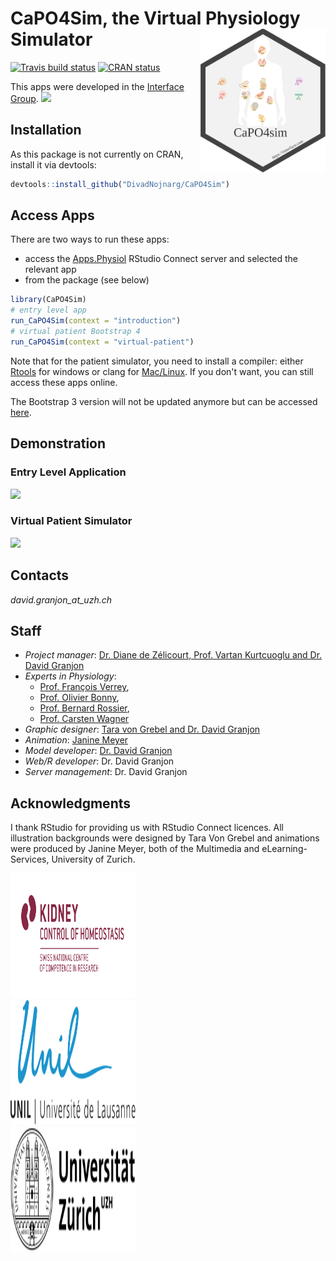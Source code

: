 # CaPO4Sim, the Virtual Physiology Simulator <img src="man/figures/CaPO4sim_hex.svg" width=200 align="right" />
[![Travis build status](https://travis-ci.com/DivadNojnarg/CaPO4Sim.svg?token=wk4LByQczpy1WzofyA7q&branch=master)](https://travis-ci.com/DivadNojnarg/CaPO4Sim)
[![CRAN status](https://www.r-pkg.org/badges/version/CaPO4Sim)](https://cran.r-project.org/package=CaPO4Sim)

This apps were developed in the [Interface Group](https://interfacegroup.ch).
![](https://lh5.googleusercontent.com/p/AF1QipMbcic6JUV3C8MuraR0BWq7hV-T-I4Y7QuAliz_=w160-h160-k-no)

## Installation

As this package is not currently on CRAN, install it via devtools:

```r
devtools::install_github("DivadNojnarg/CaPO4Sim")
```

## Access Apps

There are two ways to run these apps:

- access the [Apps.Physiol](http://physiol-seafile.uzh.ch) RStudio Connect server and selected the relevant app
- from the package (see below)

```r
library(CaPO4Sim)
# entry level app
run_CaPO4Sim(context = "introduction")
# virtual patient Bootstrap 4
run_CaPO4Sim(context = "virtual-patient")
```

Note that for the patient simulator, you need to install a compiler: either [Rtools](https://cran.r-project.org/bin/windows/Rtools/) for windows or clang for [Mac/Linux](https://cran.r-project.org/bin/macosx/tools/). If you don't want,
you can still access these apps online.

The Bootstrap 3 version will not be updated anymore but can be accessed [here](http://physiol-seafile.uzh.ch:3939/virtual_patient/).

## Demonstration

### Entry Level Application

![](https://community.rstudio.com/uploads/default/original/2X/b/bd5306bab9eb7561da943c59d2693639dc719168.gif)

### Virtual Patient Simulator

![](https://community.rstudio.com/uploads/default/original/2X/e/eb1013fd09ccf10cbe13da3f0168eebfcb0eba75.gif)

## **Contacts** 

*david.granjon_at_uzh.ch*

## **Staff** 
+ *Project manager*: [Dr. Diane de Zélicourt, Prof. Vartan Kurtcuoglu and Dr. David Granjon](http://interfacegroup.ch/people/)
+ *Experts in Physiology*: 
  - [Prof. François Verrey](https://www.physiol.uzh.ch/en/research/institutegroups/EpithelialTransports/TeamMembers/FVerrey.html),
  - [Prof. Olivier Bonny](https://www.unil.ch/dpt/fr/home/menuinst/recherche/groupe-bonny.html),
  - [Prof. Bernard Rossier](https://hset.org/organization/team/),
  - [Prof. Carsten Wagner](https://www.physiol.uzh.ch/en/research/institutegroups/Acidbasetransport/Grwagner/CWagner.html)
+ *Graphic designer*: [Tara von Grebel and Dr. David Granjon](https://www.uzh.ch/id/cl/iframe/org/index.php?id=tg)
+ *Animation*: [Janine Meyer](https://www.uzh.ch/id/cl/iframe/org/index.php?id=jnm)
+ *Model developer*: [Dr. David Granjon](https://divadnojnarg.github.io)
+ *Web/R developer*: Dr. David Granjon
+ *Server management*: Dr. David Granjon

## Acknowledgments
I thank RStudio for providing us with RStudio Connect licences. All illustration backgrounds were designed by Tara Von Grebel and animations were produced by Janine Meyer, both of the Multimedia and eLearning-Services, University of Zurich.

<div class="row">
<div class="col-sm-4">
<img src="man/figures/nccr.svg" height="200px" width="200px"/>
</div>
<div class="col-sm-4">
<img src="man/figures/unil.svg" height="200px" width="200px"/>
</div>
<div class="col-sm-4">
<img src="man/figures/uzh.svg" height="200px" width="200px"/>
</div>
</div>

